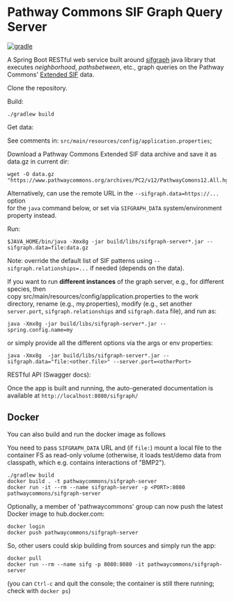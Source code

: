 # Pathway Commons SIF Graph Query Server

[![gradle](https://github.com/PathwayCommons/sifgraph-server/actions/workflows/gradle.yml/badge.svg)](https://github.com/PathwayCommons/sifgraph-server/actions/workflows/gradle.yml)

A Spring Boot RESTful web service built around [sifgraph](https://github.com/PathwayCommons/sifgraph) 
java library that executes _neighborhood_, _pathsbetween_, etc., graph queries 
on the Pathway Commons' [Extended SIF](http://www.pathwaycommons.org/pc2/formats#sif) data.

Clone the repository.

Build:

```commandline
./gradlew build
```

Get data:

See comments in: `src/main/resources/config/application.properties`; 

Download a Pathway Commons Extended SIF data archive and save it as data.gz in current dir:

```commandline
wget -O data.gz "https://www.pathwaycommons.org/archives/PC2/v12/PathwayComons12.All.hgnc.txt.gz"
```

Alternatively, can use the remote URL in the `--sifgraph.data=https://...` option  
for the `java` command below, or set via `SIFGRAPH_DATA` system/environment property instead.

Run:

```commandline
$JAVA_HOME/bin/java -Xmx8g -jar build/libs/sifgraph-server*.jar --sifgraph.data=file:data.gz
```

Note: override the default list of SIF patterns using `--sifgraph.relationships=...` if needed (depends on the data).

If you want to run __different instances__ of the graph server, e.g., for different species, then  
copy src/main/resources/config/application.properties to the work directory, 
rename (e.g., my.properties), modify (e.g., set another `server.port`, `sifgraph.relationships` 
and `sifgraph.data` file), and run as:

```commandline
java -Xmx8g -jar build/libs/sifgraph-server*.jar --spring.config.name=my
```

or simply provide all the different options via the args or env properties:

```commandline
java -Xmx8g  -jar build/libs/sifgraph-server*.jar --sifgraph.data="file:<other.file>" --server.port=<otherPort>
```


RESTful API (Swagger docs):

Once the app is built and running, 
the auto-generated documentation is available at 
`http://localhost:8080/sifgraph/`


## Docker
You can also build and run the docker image as follows 

You need to pass `SIFGRAPH_DATA` URL and (if `file:`) mount a local file to the container FS as 
read-only volume (otherwise, it loads test/demo data from classpath, which e.g. contains interactions of "BMP2").


```commandline
./gradlew build
docker build . -t pathwaycommons/sifgraph-server 
docker run -it --rm --name sifgraph-server -p <PORT>:8080 pathwaycommons/sifgraph-server 
```

Optionally, a member of 'pathwaycommons' group can now push the latest Docker image to hub.docker.com:

```commandline
docker login
docker push pathwaycommons/sifgraph-server
```  

So, other users could skip building from sources and simply run the app:
```commandline
docker pull
docker run --rm --name sifg -p 8080:8080 -it pathwaycommons/sifgraph-server
```

(you can `Ctrl-c` and quit the console; the container is still there running; check with `docker ps`)

